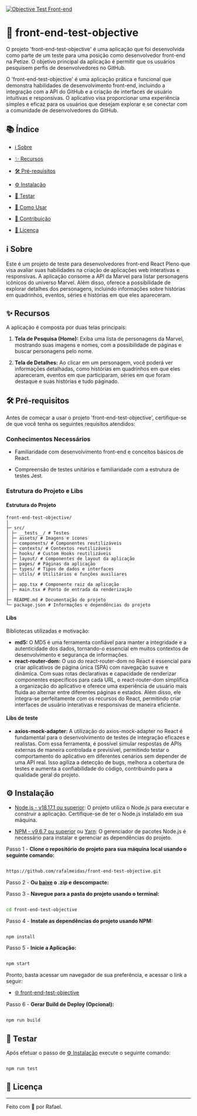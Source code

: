 [![Objective Test Front-end](https://github.com/rafalmeidas/front-end-test-objective/actions/workflows/front-end-tests.yml/badge.svg)](https://github.com/rafalmeidas/front-end-test-objective/actions/workflows/front-end-tests.yml)

# 👋 front-end-test-objective

O projeto 'front-end-test-objective' é uma aplicação que foi desenvolvida como parte de um teste para uma posição como desenvolvedor front-end na Petize. O objetivo principal da aplicação é permitir que os usuários pesquisem perfis de desenvolvedores no GitHub.

O 'front-end-test-objective' é uma aplicação prática e funcional que demonstra habilidades de desenvolvimento front-end, incluindo a integração com a API do GitHub e a criação de interfaces de usuário intuitivas e responsivas. O aplicativo visa proporcionar uma experiência simples e eficaz para os usuários que desejam explorar e se conectar com a comunidade de desenvolvedores do GitHub.

## 📚 Índice

- [ℹ️ Sobre](#ℹ%EF%B8%8F-sobre)

- [✨ Recursos](#-recursos)

- [🛠️ Pré-requisitos](#%EF%B8%8F-pré-requisitos)

- [⚙️ Instalação](#%EF%B8%8F-instalação)

- [🧪 Testar](#-testar)

- [🚀 Como Usar](#-como-usar)

- [🤝 Contribuição](#contribuição)

- [📝 Licença](#-licença)

## ℹ️ Sobre

Este é um projeto de teste para desenvolvedores front-end React Pleno que visa avaliar suas habilidades na criação de aplicações web interativas e responsivas. A aplicação consome a API da Marvel para listar personagens icônicos do universo Marvel. Além disso, oferece a possibilidade de explorar detalhes dos personagens, incluindo informações sobre histórias em quadrinhos, eventos, séries e histórias em que eles apareceram.

## ✨ Recursos

A aplicação é composta por duas telas principais:

1.  **Tela de Pesquisa (Home):** Exiba uma lista de personagens da Marvel, mostrando suas imagens e nomes, com a possibilidade de páginas e buscar personagens pelo nome.

2.  **Tela de Detalhes:** Ao clicar em um personagem, você poderá ver informações detalhadas, como histórias em quadrinhos em que eles apareceram, eventos em que participaram, séries em que foram destaque e suas histórias e tudo páginado.

## 🛠️ Pré-requisitos

Antes de começar a usar o projeto 'front-end-test-objective', certifique-se de que você tenha os seguintes requisitos atendidos:

### Conhecimentos Necessários

- Familiaridade com desenvolvimento front-end e conceitos básicos de React.

- Compreensão de testes unitários e familiaridade com a estrutura de testes Jest.

### Estrutura do Projeto e Libs

#### Estrutura do Projeto

```
front-end-test-objective/
│
├─ src/
│ ├─ __tests__/ # Testes
│ ├─ assets/ # Imagens e ícones
│ ├─ components/ # Componentes reutilizáveis
│ ├─ contexts/ # Contextos reutilizáveis
│ ├─ hooks/ # Custom Hooks reutilizáveis
│ ├─ layout/ # Componentes de layout da aplicação
│ ├─ pages/ # Páginas da aplicação
│ ├─ types/ # Tipos de dados e interfaces
│ ├─ utils/ # Utilitários e funções auxiliares
│ │
│ ├─ app.tsx # Componente raiz da aplicação
│ ├─ main.tsx # Ponto de entrada da renderização
│
├─ README.md # Documentação do projeto
└─ package.json # Informações e dependências do projeto
```

#### Libs

Bibliotecas utilizadas e motivação:

- **md5:** O MD5 é uma ferramenta confiável para manter a integridade e a autenticidade dos dados, tornando-o essencial em muitos contextos de desenvolvimento e segurança de informações.
- **react-router-dom:** O uso do react-router-dom no React é essencial para criar aplicativos de página única (SPA) com navegação suave e dinâmica. Com suas rotas declarativas e capacidade de renderizar componentes específicos para cada URL, o react-router-dom simplifica a organização do aplicativo e oferece uma experiência de usuário mais fluida ao alternar entre diferentes páginas e estados. Além disso, ele integra-se perfeitamente com os recursos do React, permitindo criar interfaces de usuário interativas e responsivas de maneira eficiente.

#### Libs de teste

- **axios-mock-adapter:** A utilização do axios-mock-adapter no React é fundamental para o desenvolvimento de testes de integração eficazes e realistas. Com essa ferramenta, é possível simular respostas de APIs externas de maneira controlada e previsível, permitindo testar o comportamento do aplicativo em diferentes cenários sem depender de uma API real. Isso agiliza a detecção de bugs, melhora a cobertura de testes e aumenta a confiabilidade do código, contribuindo para a qualidade geral do projeto.

## ⚙️ Instalação

- [Node.js - v18.17.1 ou superior](https://nodejs.org/): O projeto utiliza o Node.js para executar e construir a aplicação. Certifique-se de ter o Node.js instalado em sua máquina.

- [NPM - v9.6.7 ou superior](https://www.npmjs.com/) ou [Yarn](https://yarnpkg.com/): O gerenciador de pacotes Node.js é necessário para instalar e gerenciar as dependências do projeto.

Passo 1 - **Clone o repositório do projeto para sua máquina local usando o seguinte comando:**

```sh

https://github.com/rafalmeidas/front-end-test-objective.git

```

Passo 2 - **Ou [baixe](https://github.com/rafalmeidas/front-end-test-objective/archive/refs/heads/main.zip) o .zip e descompacte:**

Passo 3 - **Navegue para a pasta do projeto usando o terminal:**

```sh

cd front-end-test-objective

```

Passo 4 - **Instale as dependências do projeto usando NPM:**

```sh

npm install

```

Passo 5 - **Inicie a Aplicação:**

```sh

npm start

```

Pronto, basta acessar um navegador de sua preferência, e acessar o link a seguir:

- [🌐 front-end-test-objective](http://localhost:3000/)

Passo 6 - **Gerar Build de Deploy (Opcional):**

```sh

npm run build

```

## 🧪 Testar

Após efetuar o passo de [⚙️ Instalação](#instalação) execute o seguinte comando:

```sh

npm run test

```

## 📝 Licença

---

Feito com 💙 por Rafael.
